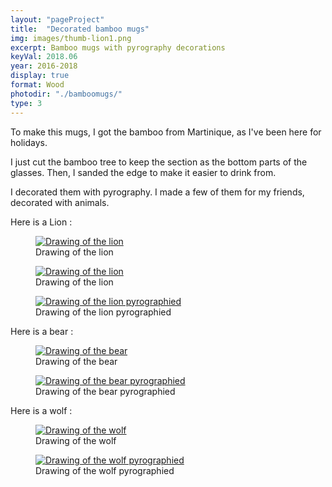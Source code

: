 ```yaml
---
layout: "pageProject"
title:  "Decorated bamboo mugs"
img: images/thumb-lion1.png
excerpt: Bamboo mugs with pyrography decorations
keyVal: 2018.06
year: 2016-2018
display: true
format: Wood
photodir: "./bamboomugs/"
type: 3
---
```

<p>To make this mugs, I got the bamboo from Martinique, as I've been here for holidays.</p>

<p>I just cut the bamboo tree to keep the section as the bottom parts of the glasses. Then, I sanded the edge to make it easier to drink from.
</p>
<p>I decorated them with pyrography. I made a few of them for my friends, decorated with animals.</p>

<p>Here is a Lion :</p>
<div class="project-gallery">
    <figure itemprop="associatedMedia" itemscope itemtype="http://schema.org/ImageObject">
        <a href="{{page.photodir}}lion1.png" itemprop="contentUrl" data-size="1464x2094">
          <img class="project-image" src="{{page.photodir}}thumb-lion1.png" itemprop="thumbnail" alt="Drawing of the lion" />
        </a>
        <figcaption itemprop="caption description">Drawing of the lion</figcaption>
    </figure>
    <figure itemprop="associatedMedia" itemscope itemtype="http://schema.org/ImageObject">
        <a href="{{page.photodir}}lion2.png" itemprop="contentUrl" data-size="1692x2736">
          <img class="project-image" src="{{page.photodir}}thumb-lion2.png" itemprop="thumbnail" alt="Drawing of the lion" />
        </a>
        <figcaption itemprop="caption description">Drawing of the lion</figcaption>
    </figure>
    <figure itemprop="associatedMedia" itemscope itemtype="http://schema.org/ImageObject">
        <a href="{{page.photodir}}lion3.png" itemprop="contentUrl" data-size="1836x2960">
          <img class="project-image" src="{{page.photodir}}thumb-lion3.png" itemprop="thumbnail" alt="Drawing of the lion pyrographied" />
        </a>
        <figcaption itemprop="caption description">Drawing of the lion pyrographied</figcaption>
    </figure>
</div>
<p>Here is a bear :</p>
<div class="project-gallery">
    <figure itemprop="associatedMedia" itemscope itemtype="http://schema.org/ImageObject">
        <a href="{{page.photodir}}ours1.png" itemprop="contentUrl" data-size="1371x1598">
          <img class="project-image" src="{{page.photodir}}thumb-ours1.png" itemprop="thumbnail" alt="Drawing of the bear" />
        </a>
        <figcaption itemprop="caption description">Drawing of the bear</figcaption>
    </figure>
    <figure itemprop="associatedMedia" itemscope itemtype="http://schema.org/ImageObject">
        <a href="{{page.photodir}}ours2.png" itemprop="contentUrl" data-size="2046x1836">
          <img class="project-image" src="{{page.photodir}}thumb-ours2.png" itemprop="thumbnail" alt="Drawing of the bear pyrographied" />
        </a>
        <figcaption itemprop="caption description">Drawing of the bear pyrographied</figcaption>
    </figure>
</div>
<p>Here is a wolf :</p>
<div class="project-gallery">
    <figure itemprop="associatedMedia" itemscope itemtype="http://schema.org/ImageObject">
        <a href="{{page.photodir}}wolf2.png" itemprop="contentUrl" data-size="2029x1785">
          <img class="project-image" src="{{page.photodir}}thumb-wolf2.png" itemprop="thumbnail" alt="Drawing of the wolf" />
        </a>
        <figcaption itemprop="caption description">Drawing of the wolf</figcaption>
    </figure>
    <figure itemprop="associatedMedia" itemscope itemtype="http://schema.org/ImageObject">
        <a href="{{page.photodir}}wolf1.png" itemprop="contentUrl" data-size="499x862">
          <img class="project-image" src="{{page.photodir}}thumb-wolf1.png" itemprop="thumbnail" alt="Drawing of the wolf pyrographied" />
        </a>
        <figcaption itemprop="caption description">Drawing of the wolf pyrographied</figcaption>
    </figure>

</div>